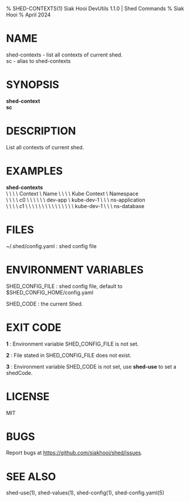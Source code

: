 % SHED-CONTEXTS(1) Siak Hooi DevUtils 1.1.0 | Shed Commands
% Siak Hooi
% April 2024

# NAME
shed-contexts - list all contexts of current shed.\
sc - alias to shed-contexts

# SYNOPSIS
**shed-context**\
**sc**

# DESCRIPTION
List all contexts of current shed.

# EXAMPLES
**shed-contexts**\
\ \ \ \  Context \ Name \ \ \ \ Kube Context \ Namespace\
\ \ \ \  c0 \ \ \ \ \ \ dev-app \ kube-dev-1 \ \ \ ns-application\
\ \ \ \  c1 \ \ \ \ \ \ \ \ \ \ \ \ \ \ \ kube-dev-1 \ \ \ ns-database

# FILES
~/.shed/config.yaml
: shed config file

# ENVIRONMENT VARIABLES
SHED_CONFIG_FILE
: shed config file, default to $SHED_CONFIG_HOME/config.yaml

SHED_CODE
: the current Shed.

# EXIT CODE
**1**
: Environment variable SHED_CONFIG_FILE is not set.

**2**
: File stated in SHED_CONFIG_FILE does not exist.

**3**
: Environment variable SHED_CODE is not set, use **shed-use** to set a shedCode.


# LICENSE
MIT

# BUGS
Report bugs at https://github.com/siakhooi/shed/issues.

# SEE ALSO
shed-use(1), shed-values(1), shed-config(1), shed-config.yaml(5)
